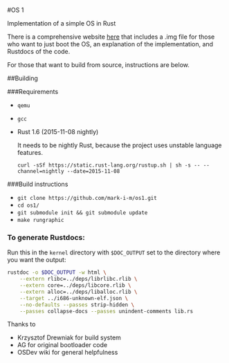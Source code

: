 #OS 1

Implementation of a simple OS in Rust

There is a comprehensive website [here](https://mark-i-m.github.com/os1) that
includes a .img file for those who want to just boot the OS, an explanation of
the implementation, and Rustdocs of the code.

For those that want to build from source, instructions are below.

##Building

###Requirements

* `qemu`
* `gcc`
* Rust 1.6 (2015-11-08 nightly)

  It needs to be nightly Rust, because the project uses unstable language features.

  `curl -sSf https://static.rust-lang.org/rustup.sh | sh -s -- --channel=nightly --date=2015-11-08`

###Build instructions

* `git clone https://github.com/mark-i-m/os1.git`
* `cd os1/`
* `git submodule init && git submodule update`
* `make rungraphic`

### To generate Rustdocs:

Run this in the `kernel` directory with `$DOC_OUTPUT` set to the directory where
you want the output:

```bash
rustdoc -o $DOC_OUTPUT -w html \
    --extern rlibc=../deps/librlibc.rlib \
    --extern core=../deps/libcore.rlib \
    --extern alloc=../deps/liballoc.rlib \
    --target ../i686-unknown-elf.json \
    --no-defaults --passes strip-hidden \
    --passes collapse-docs --passes unindent-comments lib.rs
```

Thanks to
- Krzysztof Drewniak for build system
- AG for original bootloader code
- OSDev wiki for general helpfulness
